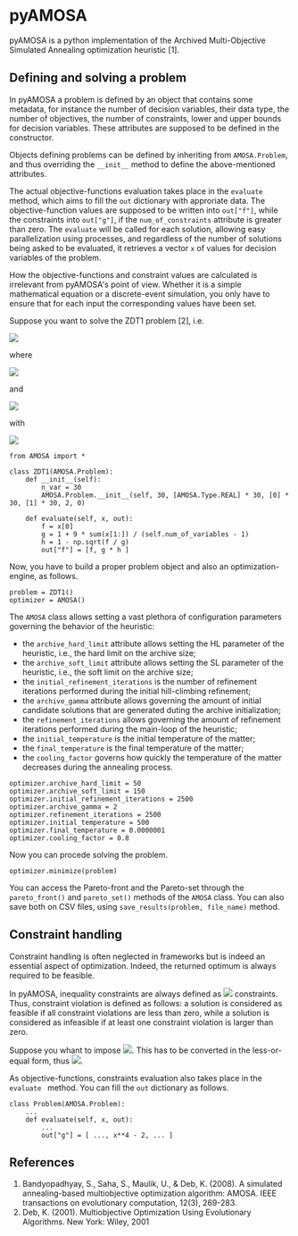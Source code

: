 # pyAMOSA 
pyAMOSA is a python implementation of the Archived Multi-Objective Simulated Annealing optimization heuristic [1].

## Defining and solving a problem

In pyAMOSA a problem is defined by an object that contains some metadata, for instance the number of decision variables, 
their data type, the number of objectives, the number of constraints, lower and upper bounds for decision variables.
These attributes are supposed to be defined in the constructor. 

Objects defining problems can be defined by inheriting from ```AMOSA.Problem```, and thus overriding the ```__init__``` 
method to define the above-mentioned attributes. 

The actual objective-functions evaluation takes place in the ```evaluate ``` method, which aims to fill the ```out``` 
dictionary with approriate data. The objective-function values are supposed to be written into ```out["f"]```, while 
the constraints into ```out["g"]```, if the ```num_of_constraints``` attribute is greater than zero.
The ```evaluate``` will be called for each solution, allowing easy parallelization using processes, and regardless of 
the number of solutions being asked to be evaluated, it retrieves a vector ```x``` of values for decision variables of
the problem.

How the objective-functions and constraint values are calculated is irrelevant from pyAMOSA's point of view. 
Whether it is a simple mathematical equation or a discrete-event simulation, you only have to ensure that for each input
the corresponding values have been set.


Suppose you want to solve the ZDT1 problem [2], i.e. 

<img src="https://render.githubusercontent.com/render/math?math=min\begin{cases}f_1(x)=x_1\\f_2(x)=g(x)\cdot h(f_1(x),g(x))\end{cases}">

where

<img src="https://render.githubusercontent.com/render/math?math=g(x)=1+\frac{9}{29}\left(\sum_{i=2}^n x_i\right)">

and

<img src="https://render.githubusercontent.com/render/math?math=h(f(x),g(x))=1-\sqrt{\frac{f(x)}{g(x)}}">

with

<img src="https://render.githubusercontent.com/render/math?math=0\le x_i\le1 i=1 ... 30">



```
from AMOSA import *

class ZDT1(AMOSA.Problem):
    def __init__(self):
        n_var = 30
        AMOSA.Problem.__init__(self, 30, [AMOSA.Type.REAL] * 30, [0] * 30, [1] * 30, 2, 0)

    def evaluate(self, x, out):
        f = x[0]
        g = 1 + 9 * sum(x[1:]) / (self.num_of_variables - 1)
        h = 1 - np.sqrt(f / g)
        out["f"] = [f, g * h ]
```

Now, you have to build a proper problem object and also an optimization-engine, as follows.
```
problem = ZDT1()
optimizer = AMOSA()
```

The ```AMOSA``` class allows setting a vast plethora of configuration parameters governing the behavior of the heuristic:
 - the ```archive_hard_limit``` attribute allows setting the HL parameter of the heuristic, i.e., the hard limit on the archive size;
 - the ```archive_soft_limit``` attribute allows setting the SL parameter of the heuristic, i.e., the soft limit on the archive size;
 - the ```initial_refinement_iterations``` is the number of refinement iterations performed during the initial hill-climbing refinement;
 - the ```archive_gamma``` attribute allows governing the amount of initial candidate solutions that are generated duting the archive initialization; 
 - the ```refinement_iterations``` allows governing the amount of refinement iterations performed during the main-loop of the heuristic;
 - the ```initial_temperature``` is the initial temperature of the matter;
 - the ```final_temperature``` is the final temperature of the matter;
 - the ```cooling_factor``` governs how quickly the temperature of the matter decreases during the annealing process.

```
optimizer.archive_hard_limit = 50
optimizer.archive_soft_limit = 150
optimizer.initial_refinement_iterations = 2500
optimizer.archive_gamma = 2
optimizer.refinement_iterations = 2500
optimizer.initial_temperature = 500
optimizer.final_temperature = 0.0000001
optimizer.cooling_factor = 0.8
```
Now you can procede solving the problem.
```
optimizer.minimize(problem)
```
You can access the Pareto-front and the Pareto-set through the ```pareto_front()``` and ```pareto_set()``` methods of
the ```AMOSA``` class. You can also save both on CSV files, using ```save_results(problem, file_name)``` method.

## Constraint handling

Constraint handling is often neglected in frameworks but is indeed an essential aspect of optimization. Indeed, the 
returned optimum is always required to be feasible. 

In pyAMOSA, inequality constraints are always defined as 
<img src="https://render.githubusercontent.com/render/math?math=c(x)\le0"> constraints. Thus, constraint violation is
defined as follows: a solution is considered as feasible if all constraint violations are less than zero, while a 
solution is considered as infeasible if at least one constraint violation is larger than zero.

Suppose you whant to impose <img src="https://render.githubusercontent.com/render/math?math=-x^4\ge-2">. This has to be
converted in the less-or-equal form, thus <img src="https://render.githubusercontent.com/render/math?math=-x^4-2\le0">.

As objective-functions, constraints evaluation also takes place in the ```evaluate ``` method. You can fill the 
```out``` dictionary as follows.
```
class Problem(AMOSA.Problem):
    ...    
    def evaluate(self, x, out):
        ...
        out["g"] = [ ..., x**4 - 2, ... ]
```


## References
1. Bandyopadhyay, S., Saha, S., Maulik, U., & Deb, K. (2008). A simulated annealing-based multiobjective optimization algorithm: AMOSA. IEEE transactions on evolutionary computation, 12(3), 269-283.
2. Deb, K. (2001). Multiobjective Optimization Using Evolutionary Algorithms. New York: Wiley, 2001